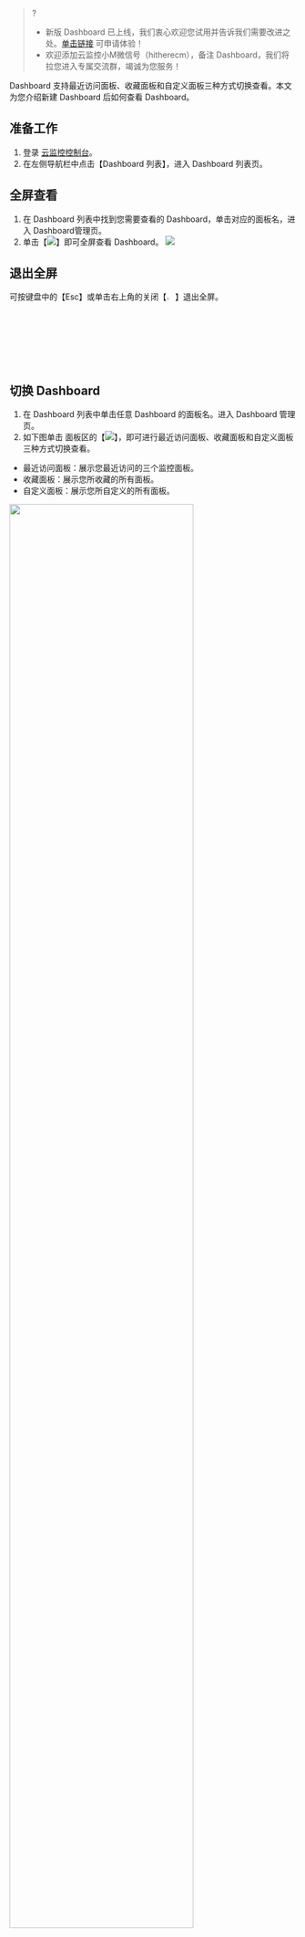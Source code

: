 > ?
> - 新版 Dashboard 已上线，我们衷心欢迎您试用并告诉我们需要改进之处。[单击链接](https://cloud.tencent.com/apply/p/omia0k6sli) 可申请体验！
> - 欢迎添加云监控小M微信号（hitherecm），备注 Dashboard，我们将拉您进入专属交流群，竭诚为您服务！



Dashboard 支持最近访问面板、收藏面板和自定义面板三种方式切换查看。本文为您介绍新建 Dashboard 后如何查看 Dashboard。



## 准备工作

1. 登录 [云监控控制台](https://console.cloud.tencent.com/monitor)。
2. 在左侧导航栏中点击【Dashboard 列表】，进入 Dashboard 列表页。

## 全屏查看
1. 在 Dashboard 列表中找到您需要查看的 Dashboard，单击对应的面板名，进入 Dashboard管理页。
2. 单击【![](https://main.qcloudimg.com/raw/9bd9730e6a3135b097d648f752399fac.png)】即可全屏查看 Dashboard。
![](https://main.qcloudimg.com/raw/44f7d4b8842fec2450efe6c88a79ad54.png)

## 退出全屏

可按键盘中的【Esc】或单击右上角的关闭【<img src="https://main.qcloudimg.com/raw/a17845392bb1de1adc043d86fc738244.png"  style="margin:0;" width="3%">】退出全屏。

## 切换 Dashboard

1. 在 Dashboard 列表中单击任意 Dashboard 的面板名。进入 Dashboard 管理页。
2. 如下图单击 面板区的【![](https://main.qcloudimg.com/raw/86958abf68c7e937324b89b7a043fd0e.png)】，即可进行最近访问面板、收藏面板和自定义面板三种方式切换查看。
 - 最近访问面板：展示您最近访问的三个监控面板。
 - 收藏面板：展示您所收藏的所有面板。
 - 自定义面板：展示您所自定义的所有面板。
<img src="https://main.qcloudimg.com/raw/47736500875951a662e9c704605d603f.png"  style="margin:0;" width="80%">

>? 如需收藏面板，请参见 [收藏 Dashboard ](https://cloud.tencent.com/document/product/248/46752)。

## 调整 Dashboard 时间跨度和刷新频率

Dashboard 默认展示近12小时的数据，监控数据默认实时刷新。 

-  通过 Dashboard 右上角的时间选择控件，可调整面板中所有图表展示的数据区间和粒度。用户可回顾历史监控数据、进行排障定位问题。 
<img src="https://main.qcloudimg.com/raw/d89d4ce295991fa2feaa33b2c864d4f8.png"  style="margin:0;" width="80%">
-  通过 Dashboard 右上角的刷新按钮与时间间隔，用户可自行调整刷新频率或进行 Dashboard 刷新。
![](https://main.qcloudimg.com/raw/91c16dbb1a812f6f9cd1cef67ffce405.png)
